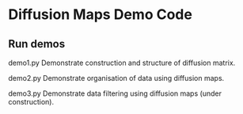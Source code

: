 # Diffusion Maps Demo Code

## Run demos

demo1.py
  Demonstrate construction and structure of diffusion matrix.

demo2.py
  Demonstrate organisation of data using diffusion maps.

demo3.py
  Demonstrate data filtering using diffusion maps (under
  construction).
